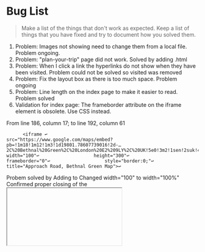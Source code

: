 # Bug List

> Make a list of the things that don't work as expected. Keep a list of things that you have fixed and try to document how you solved them.

1. Problem: Images not showing need to change them from a local file. Problem ongoing.
2. Problem: "plan-your-trip" page did not work. Solved by adding .html
3. Problem: When I click a link the hyperlinks do not show when they have been visited. Problem could not be solved so visited was removed
4. Problem: Fix the layout box as there is too much space. Problem ongoing
5. Problem: Line length on the index page to make it easier to read. Problem solved
6. Validation for index page:  The frameborder attribute on the iframe element is obsolete. Use CSS instead.

From line 186, column 17; to line 192, column 61

          <iframe ↩                    src="https://www.google.com/maps/embed?pb=!1m18!1m12!1m3!1d19801.78607739016!2d-…2C%20Bethnal%20Green%2C%20London%20E2%209LY%2C%20UK!5e0!3m2!1sen!2suk!4v1716137023062!5m2!1sen!2suk"↩                    width="100"↩                    height="300"↩                    frameborder="0"↩                    style="border:0;"↩                    title="Approach Road, Bethnal Green Map">↩    
Probem solved by Adding <meta charset="UTF-8"> to <head>
Changed width="100" to width="100%"
Confirmed proper closing of the <iframe> element
Adjusted the map container to ensure it appears square and centered
All pages now validated 
